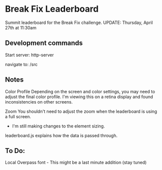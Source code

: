# Break Fix Leaderboard

Summit leaderboard for the Break Fix challenge.
UPDATE: Thursday, April 27th at 11:30am


## Development commands

Start server: http-server

navigate to: /src


## Notes

Color Profile
   Depending on the screen and color settings, you may need to adjust the final color profile. I'm viewing this on a retina display and found inconsistencies on other screens.

Zoom
   You shouldn't need to adjust the zoom when the leaderboard is using a full screen.
   - I'm still making changes to the element sizing.


leaderboard.js explains how the data is passed through.


## To Do:

  Local Overpass font
    - This might be a last minute addition (stay tuned)

